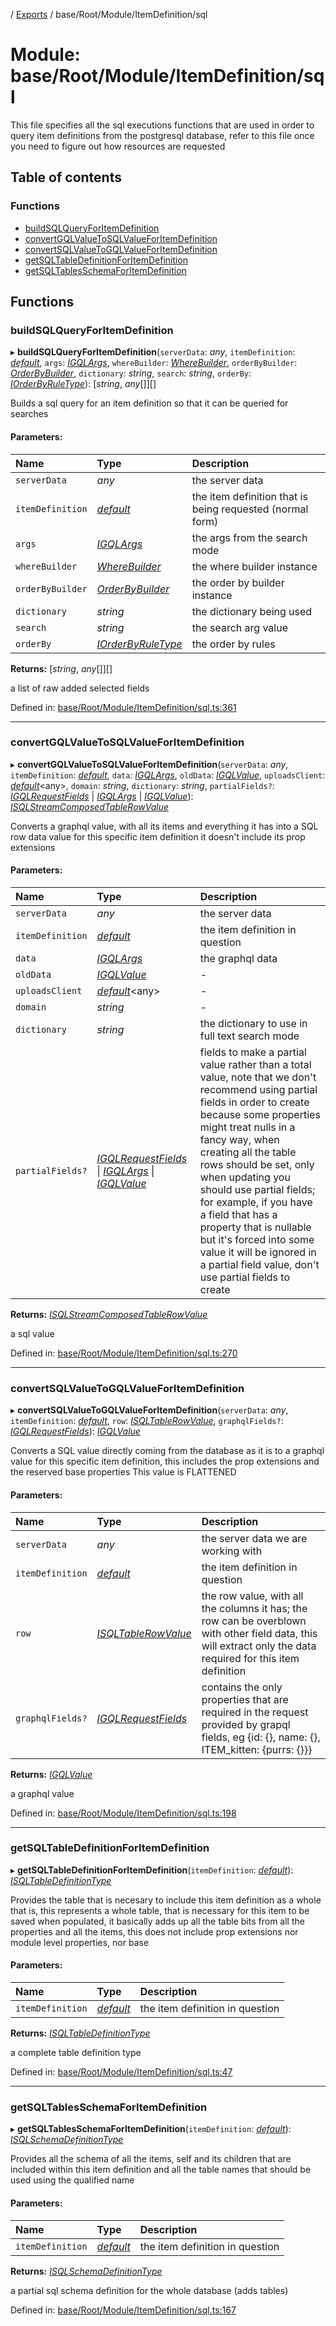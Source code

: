 [](../README.md) / [Exports](../modules.md) / base/Root/Module/ItemDefinition/sql

# Module: base/Root/Module/ItemDefinition/sql

This file specifies all the sql executions functions that are used in order
to query item definitions from the postgresql database, refer to this file
once you need to figure out how resources are requested

## Table of contents

### Functions

- [buildSQLQueryForItemDefinition](base_root_module_itemdefinition_sql.md#buildsqlqueryforitemdefinition)
- [convertGQLValueToSQLValueForItemDefinition](base_root_module_itemdefinition_sql.md#convertgqlvaluetosqlvalueforitemdefinition)
- [convertSQLValueToGQLValueForItemDefinition](base_root_module_itemdefinition_sql.md#convertsqlvaluetogqlvalueforitemdefinition)
- [getSQLTableDefinitionForItemDefinition](base_root_module_itemdefinition_sql.md#getsqltabledefinitionforitemdefinition)
- [getSQLTablesSchemaForItemDefinition](base_root_module_itemdefinition_sql.md#getsqltablesschemaforitemdefinition)

## Functions

### buildSQLQueryForItemDefinition

▸ **buildSQLQueryForItemDefinition**(`serverData`: *any*, `itemDefinition`: [*default*](../classes/base_root_module_itemdefinition.default.md), `args`: [*IGQLArgs*](../interfaces/gql_querier.igqlargs.md), `whereBuilder`: [*WhereBuilder*](../classes/database_wherebuilder.wherebuilder.md), `orderByBuilder`: [*OrderByBuilder*](../classes/database_orderbybuilder.orderbybuilder.md), `dictionary`: *string*, `search`: *string*, `orderBy`: [*IOrderByRuleType*](../interfaces/constants.iorderbyruletype.md)): [*string*, *any*[]][]

Builds a sql query for an item definition so that it can be
queried for searches

#### Parameters:

Name | Type | Description |
:------ | :------ | :------ |
`serverData` | *any* | the server data   |
`itemDefinition` | [*default*](../classes/base_root_module_itemdefinition.default.md) | the item definition that is being requested (normal form)   |
`args` | [*IGQLArgs*](../interfaces/gql_querier.igqlargs.md) | the args from the search mode   |
`whereBuilder` | [*WhereBuilder*](../classes/database_wherebuilder.wherebuilder.md) | the where builder instance   |
`orderByBuilder` | [*OrderByBuilder*](../classes/database_orderbybuilder.orderbybuilder.md) | the order by builder instance   |
`dictionary` | *string* | the dictionary being used   |
`search` | *string* | the search arg value   |
`orderBy` | [*IOrderByRuleType*](../interfaces/constants.iorderbyruletype.md) | the order by rules   |

**Returns:** [*string*, *any*[]][]

a list of raw added selected fields

Defined in: [base/Root/Module/ItemDefinition/sql.ts:361](https://github.com/onzag/itemize/blob/55e63f2c/base/Root/Module/ItemDefinition/sql.ts#L361)

___

### convertGQLValueToSQLValueForItemDefinition

▸ **convertGQLValueToSQLValueForItemDefinition**(`serverData`: *any*, `itemDefinition`: [*default*](../classes/base_root_module_itemdefinition.default.md), `data`: [*IGQLArgs*](../interfaces/gql_querier.igqlargs.md), `oldData`: [*IGQLValue*](../interfaces/gql_querier.igqlvalue.md), `uploadsClient`: [*default*](../classes/server_services_base_storageprovider.default.md)<any\>, `domain`: *string*, `dictionary`: *string*, `partialFields?`: [*IGQLRequestFields*](../interfaces/gql_querier.igqlrequestfields.md) \| [*IGQLArgs*](../interfaces/gql_querier.igqlargs.md) \| [*IGQLValue*](../interfaces/gql_querier.igqlvalue.md)): [*ISQLStreamComposedTableRowValue*](../interfaces/base_root_sql.isqlstreamcomposedtablerowvalue.md)

Converts a graphql value, with all its items and everything it
has into a SQL row data value for this specific item definition
it doesn't include its prop extensions

#### Parameters:

Name | Type | Description |
:------ | :------ | :------ |
`serverData` | *any* | the server data   |
`itemDefinition` | [*default*](../classes/base_root_module_itemdefinition.default.md) | the item definition in question   |
`data` | [*IGQLArgs*](../interfaces/gql_querier.igqlargs.md) | the graphql data   |
`oldData` | [*IGQLValue*](../interfaces/gql_querier.igqlvalue.md) | - |
`uploadsClient` | [*default*](../classes/server_services_base_storageprovider.default.md)<any\> | - |
`domain` | *string* | - |
`dictionary` | *string* | the dictionary to use in full text search mode   |
`partialFields?` | [*IGQLRequestFields*](../interfaces/gql_querier.igqlrequestfields.md) \| [*IGQLArgs*](../interfaces/gql_querier.igqlargs.md) \| [*IGQLValue*](../interfaces/gql_querier.igqlvalue.md) | fields to make a partial value rather than a total value, note that we don't recommend using partial fields in order to create because some properties might treat nulls in a fancy way, when creating all the table rows should be set, only when updating you should use partial fields; for example, if you have a field that has a property that is nullable but it's forced into some value it will be ignored in a partial field value, don't use partial fields to create   |

**Returns:** [*ISQLStreamComposedTableRowValue*](../interfaces/base_root_sql.isqlstreamcomposedtablerowvalue.md)

a sql value

Defined in: [base/Root/Module/ItemDefinition/sql.ts:270](https://github.com/onzag/itemize/blob/55e63f2c/base/Root/Module/ItemDefinition/sql.ts#L270)

___

### convertSQLValueToGQLValueForItemDefinition

▸ **convertSQLValueToGQLValueForItemDefinition**(`serverData`: *any*, `itemDefinition`: [*default*](../classes/base_root_module_itemdefinition.default.md), `row`: [*ISQLTableRowValue*](../interfaces/base_root_sql.isqltablerowvalue.md), `graphqlFields?`: [*IGQLRequestFields*](../interfaces/gql_querier.igqlrequestfields.md)): [*IGQLValue*](../interfaces/gql_querier.igqlvalue.md)

Converts a SQL value directly coming from the database as it is
to a graphql value for this specific item definition,
this includes the prop extensions and the reserved base properties
This value is FLATTENED

#### Parameters:

Name | Type | Description |
:------ | :------ | :------ |
`serverData` | *any* | the server data we are working with   |
`itemDefinition` | [*default*](../classes/base_root_module_itemdefinition.default.md) | the item definition in question   |
`row` | [*ISQLTableRowValue*](../interfaces/base_root_sql.isqltablerowvalue.md) | the row value, with all the columns it has; the row can be overblown with other field data, this will extract only the data required for this item definition   |
`graphqlFields?` | [*IGQLRequestFields*](../interfaces/gql_querier.igqlrequestfields.md) | contains the only properties that are required in the request provided by grapql fields, eg {id: {}, name: {}, ITEM_kitten: {purrs: {}}}   |

**Returns:** [*IGQLValue*](../interfaces/gql_querier.igqlvalue.md)

a graphql value

Defined in: [base/Root/Module/ItemDefinition/sql.ts:198](https://github.com/onzag/itemize/blob/55e63f2c/base/Root/Module/ItemDefinition/sql.ts#L198)

___

### getSQLTableDefinitionForItemDefinition

▸ **getSQLTableDefinitionForItemDefinition**(`itemDefinition`: [*default*](../classes/base_root_module_itemdefinition.default.md)): [*ISQLTableDefinitionType*](../interfaces/base_root_sql.isqltabledefinitiontype.md)

Provides the table that is necesary to include this item definition as a whole
that is, this represents a whole table, that is necessary for this item to
be saved when populated, it basically adds up all the table bits
from all the properties and all the items, this does not include
prop extensions nor module level properties, nor base

#### Parameters:

Name | Type | Description |
:------ | :------ | :------ |
`itemDefinition` | [*default*](../classes/base_root_module_itemdefinition.default.md) | the item definition in question   |

**Returns:** [*ISQLTableDefinitionType*](../interfaces/base_root_sql.isqltabledefinitiontype.md)

a complete table definition type

Defined in: [base/Root/Module/ItemDefinition/sql.ts:47](https://github.com/onzag/itemize/blob/55e63f2c/base/Root/Module/ItemDefinition/sql.ts#L47)

___

### getSQLTablesSchemaForItemDefinition

▸ **getSQLTablesSchemaForItemDefinition**(`itemDefinition`: [*default*](../classes/base_root_module_itemdefinition.default.md)): [*ISQLSchemaDefinitionType*](../interfaces/base_root_sql.isqlschemadefinitiontype.md)

Provides all the schema of all the items, self and its children
that are included within this item definition and all the table names
that should be used using the qualified name

#### Parameters:

Name | Type | Description |
:------ | :------ | :------ |
`itemDefinition` | [*default*](../classes/base_root_module_itemdefinition.default.md) | the item definition in question   |

**Returns:** [*ISQLSchemaDefinitionType*](../interfaces/base_root_sql.isqlschemadefinitiontype.md)

a partial sql schema definition for the whole database (adds tables)

Defined in: [base/Root/Module/ItemDefinition/sql.ts:167](https://github.com/onzag/itemize/blob/55e63f2c/base/Root/Module/ItemDefinition/sql.ts#L167)

